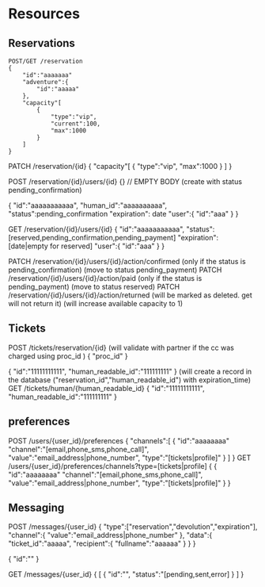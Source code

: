 # Resources

## Reservations

```HTTP
POST/GET /reservation
{
    "id":"aaaaaaa"
    "adventure":{
        "id":"aaaaa"
    },
    "capacity"[
        {
            "type":"vip",
            "current":100,
            "max":1000
        }
    ]
}
```

PATCH /reservation/{id}
{
    "capacity"[
        {
            "type":"vip",
            "max":1000
        }
    ]
}

POST /reservation/{id}/users/{id}
{} // EMPTY BODY
(create with status pending_confirmation)

{
    "id":"aaaaaaaaaaa",
    "human_id":"aaaaaaaaaa",
    "status":pending_confirmation
    "expiration": date
    "user":{
        "id":"aaa"
    }
}

GET /reservation/{id}/users/{id}
{
    "id":"aaaaaaaaaaa",
    "status":[reserved,pending_confirmation,pending_payment]
    "expiration": [date|empty for reserved]
    "user":{
        "id":"aaa"
    }
}

PATCH /reservation/{id}/users/{id}/action/confirmed 
(only if the status is pending_confirmation)
(move to status pending_payment)
PATCH /reservation/{id}/users/{id}/action/paid 
(only if the status is pending_payment)
(move to status reserved)
PATCH /reservation/{id}/users/{id}/action/returned 
(will be marked as deleted. get will not return it)
(will increase available capacity to 1)

## Tickets

POST /tickets/reservation/{id}
(will validate with partner if the cc was charged using proc_id )
{
    "proc_id"
}

{
    "id":"11111111111",
    "human_readable_id":"111111111"
}
(will create a record in the database ("reservation_id","human_readable_id") with expiration_time)
GET /tickets/human/{human_readable_id}
{
    "id":"11111111111",
    "human_readable_id":"111111111"
}

## preferences

POST /users/{user_id}/preferences
{
    "channels":[
        {
            "id":"aaaaaaaa"
            "channel":"[email,phone_sms,phone_call]",
            "value":"email_address|phone_number",
            "type":"[tickets|profile]"
        }
    ]
}
GET /users/{user_id}/preferences/channels?type=[tickets|profile]
{
    {
        "id":"aaaaaaaa"
        "channel":"[email,phone_sms,phone_call]",
        "value":"email_address|phone_number",
        "type":"[tickets|profile]"
    }
}


## Messaging

POST /messages/{user_id}
{
    "type":["reservation","devolution","expiration"],
    "channel":{
        "value":"email_address|phone_number"
    },
    "data":{
        "ticket_id":"aaaaa",
        "recipient":{
            "fullname":"aaaaaa"
        }
    }
}

{
    "id":""
}

GET /messages/{user_id}
{
    [
        {
            "id":"",
            "status":"[pending,sent,error]
        }
    ]
}
